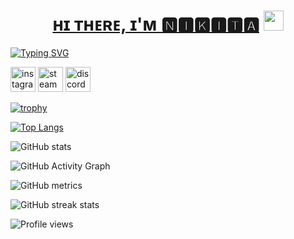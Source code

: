 <h1 align="center"><a href="https://www.youtube.com/watch?v=dQw4w9WgXcQ" target="_blank">ʜɪ ᴛʜᴇʀᴇ, ɪ'ᴍ 🅽🅸🅺🅸🆃🅰</a> 
<img src="https://github.com/blackcater/blackcater/raw/main/images/Hi.gif" height="32"/></h1>
<a href="https://git.io/typing-svg"><img src="https://readme-typing-svg.herokuapp.com?font=Fira+Code&pause=1000&random=false&width=435&lines=%F0%9D%95%8A%F0%9D%95%A0%F0%9D%95%9E%F0%9D%95%96%F0%9D%95%93%F0%9D%95%A0%F0%9D%95%95%F0%9D%95%AA+%F0%9D%95%9D%F0%9D%95%9A%F0%9D%95%A5%F0%9D%95%96+%F0%9D%95%9E%F0%9D%95%92%F0%9D%95%9F...+%F0%9D%94%B8%F0%9D%95%9F%F0%9D%95%95+%F0%9D%95%9D%F0%9D%95%A0%F0%9D%95%A7%F0%9D%95%96+%F0%9D%95%A4%F0%9D%95%9D%F0%9D%95%96%F0%9D%95%96%F0%9D%95%A1" alt="Typing SVG" /></a>


[<img src='https://cdn.jsdelivr.net/npm/simple-icons@3.0.1/icons/instagram.svg' alt='instagram' height='40'>](https://www.instagram.com/no_whale52/)  [<img src='https://cdn.jsdelivr.net/npm/simple-icons@3.0.1/icons/steam.svg' alt='steam' height='40'>](https://steamcommunity.com/profiles/76561198409380391/)  [<img src='https://cdn.jsdelivr.net/npm/simple-icons@3.0.1/icons/discord.svg' alt='discord' height='40'>](https://discord.com/users/no_wh4le/)  

[![trophy](https://github-profile-trophy.vercel.app/?username=AceWhale)](https://github.com/ryo-ma/github-profile-trophy)

[![Top Langs](https://github-readme-stats.vercel.app/api/top-langs/?username=AceWhale)](https://github.com/anuraghazra/github-readme-stats)

![GitHub stats](https://github-readme-stats.vercel.app/api?username=AceWhale&show_icons=true)  

![GitHub Activity Graph](https://activity-graph.herokuapp.com/graph?username=AceWhale)  

![GitHub metrics](https://metrics.lecoq.io/AceWhale)  

![GitHub streak stats](https://streak-stats.demolab.com/?user=AceWhale)  

![Profile views](https://gpvc.arturio.dev/AceWhale)  
<!--
**AceWhale/AceWhale** is a ✨ _special_ ✨ repository because its `README.md` (this file) appears on your GitHub profile.

Here are some ideas to get you started:

- 🔭 I’m currently working on ...
- 🌱 I’m currently learning ...
- 👯 I’m looking to collaborate on ...
- 🤔 I’m looking for help with ...
- 💬 Ask me about ...
- 📫 How to reach me: ...
- 😄 Pronouns: ...
- ⚡ Fun fact: ...
-->
